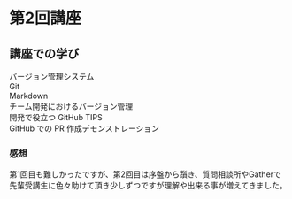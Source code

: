 # 第2回講座
## 講座での学び

バージョン管理システム  
Git  
Markdown  
チーム開発におけるバージョン管理  
開発で役立つ GitHub TIPS  
GitHub での PR 作成デモンストレーション

### 感想

第1回目も難しかったですが、第2回目は序盤から躓き、質問相談所やGatherで先輩受講生に色々助けて頂き少しずつですが理解や出来る事が増えてきました。